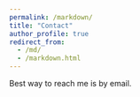 ```yaml
---
permalink: /markdown/
title: "Contact"
author_profile: true
redirect_from: 
  - /md/
  - /markdown.html
---
```


Best way to reach me is by email.